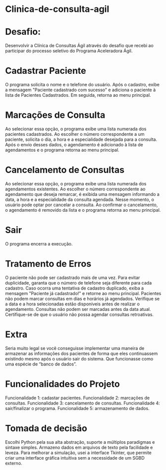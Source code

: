 # Clinica-de-consulta-agil
# Desafio:
Desenvolvir a Clínica de Consultas Ágil através do desafio que recebi ao participar do processo seletivo do Programa Aceleradora Ágil.

# Cadastrar Paciente
O programa solicita o nome e o telefone do usuário. Após o cadastro, exibe a mensagem "Paciente cadastrado com sucesso" e adiciona o paciente à lista de Pacientes Cadastrados. Em seguida, retorna ao menu principal.

# Marcações de Consulta
Ao selecionar essa opção, o programa exibe uma lista numerada dos pacientes cadastrados. Ao escolher o número correspondente a um paciente, solicita o dia, a hora e a especialidade desejada para a consulta. Após o envio desses dados, o agendamento é adicionado à lista de agendamentos e o programa retorna ao menu principal.

# Cancelamento de Consultas
Ao selecionar essa opção, o programa exibe uma lista numerada dos agendamentos existentes. Ao escolher o número correspondente ao agendamento que deseja remarcar, é exibida uma mensagem informando a data, a hora e a especialidade da consulta agendada. Nesse momento, o usuário pode optar por cancelar a consulta. Ao confirmar o cancelamento, o agendamento é removido da lista e o programa retorna ao menu principal.

# Sair
O programa encerra a execução.

# Tratamento de Erros
O paciente não pode ser cadastrado mais de uma vez. Para evitar duplicidade, garanta que o número de telefone seja diferente para cada cadastro. Caso ocorra uma tentativa de cadastro duplicado, exiba a mensagem "Paciente já cadastrado!" e retorne ao menu principal.
Pacientes não podem marcar consultas em dias e horários já agendados. Verifique se a data e a hora selecionadas estão disponíveis antes de realizar o agendamento.
Consultas não podem ser marcadas antes da data atual. Certifique-se de que o usuário não possa agendar consultas retroativas.

# Extra
Seria muito legal se você conseguisse implementar uma maneira de armazenar as informações dos pacientes de forma que eles continuassem existindo mesmo após o usuário sair do sistema. Que funcionasse como uma espécie de “banco de dados”.

# Funcionalidades do Projeto
Funcionalidade 1: cadastar pacientes.
Funcionalidade 2: marcações de consultas.
Funcionalidade 3: cancelamento de consultas.
Funcionalidade 4: sair/finalizar o programa.
Funcionalidade 5: armazenamento de dados.

# Tomada de decisão
Escolhi Python pela sua alta abstração, suporte a múltiplos paradigmas e sintaxe simples. Armazeno dados em arquivos de texto pela facilidade e leveza. Para melhorar a simulação, usei a interface Tkinter, que permite criar uma interface gráfica intuitiva sem a necessidade de um SGBD externo.

